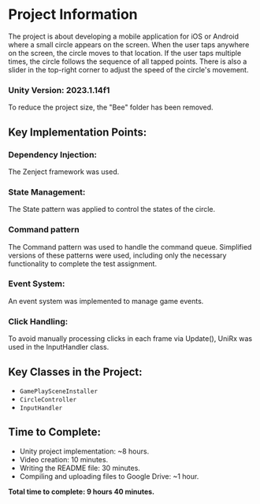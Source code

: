 # Project Information
The project is about developing a mobile application for iOS or Android where a small circle appears on the screen. When the user taps anywhere on the screen, the circle moves to that location. If the user taps multiple times, the circle follows the sequence of all tapped points. There is also a slider in the top-right corner to adjust the speed of the circle's movement.

### Unity Version: 2023.1.14f1

To reduce the project size, the "Bee" folder has been removed.

## Key Implementation Points:

### Dependency Injection:
The Zenject framework was used.

### State Management:
The State pattern was applied to control the states of the circle.

### Command pattern
The Command pattern was used to handle the command queue.
Simplified versions of these patterns were used, including only the necessary functionality to complete the test assignment.

### Event System:
An event system was implemented to manage game events.

### Click Handling:
To avoid manually processing clicks in each frame via Update(), UniRx was used in the InputHandler class.

## Key Classes in the Project:
- `GamePlaySceneInstaller`
- `CircleController`
- `InputHandler`

## Time to Complete:
- Unity project implementation: ~8 hours.
- Video creation: 10 minutes.
- Writing the README file: 30 minutes.
- Compiling and uploading files to Google Drive: ~1 hour.

**Total time to complete: 9 hours 40 minutes.**
